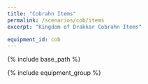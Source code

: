 ```yaml
---
title: "Cobrahn Items"
permalink: /scenarios/cob/items
excerpt: "Kingdom of Drakkar Cobrahn Items"

equipment_id: cob
---
```


{% include base_path %}

{% include equipment_group %}
